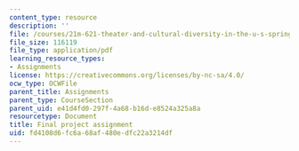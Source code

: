 ```yaml
---
content_type: resource
description: ''
file: /courses/21m-621-theater-and-cultural-diversity-in-the-u-s-spring-2008/fd4108d6fc6a68af480edfc22a3214df_MIT21M_670S08_unit6finalpro.pdf
file_size: 116119
file_type: application/pdf
learning_resource_types:
- Assignments
license: https://creativecommons.org/licenses/by-nc-sa/4.0/
ocw_type: OCWFile
parent_title: Assignments
parent_type: CourseSection
parent_uid: e41d4fd0-297f-4a68-b16d-e8524a325a8a
resourcetype: Document
title: Final project assignment
uid: fd4108d6-fc6a-68af-480e-dfc22a3214df
---
```

